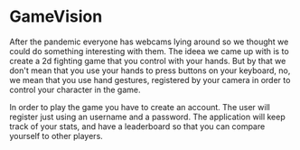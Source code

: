 # GameVision
After the pandemic everyone has webcams lying around so we thought we could do something interesting with them. The ideea we came up with is to create a 2d fighting game that you control with your hands. But by that we don't mean that you use your hands to press  buttons on your keyboard, no, we mean that you use hand gestures, registered by your camera in order to control your character in the game.

In order to play the game you have to create an account. The user will register just using an username and a password. The application will keep track of your stats, and have a leaderboard so that you can compare yourself to other players.
